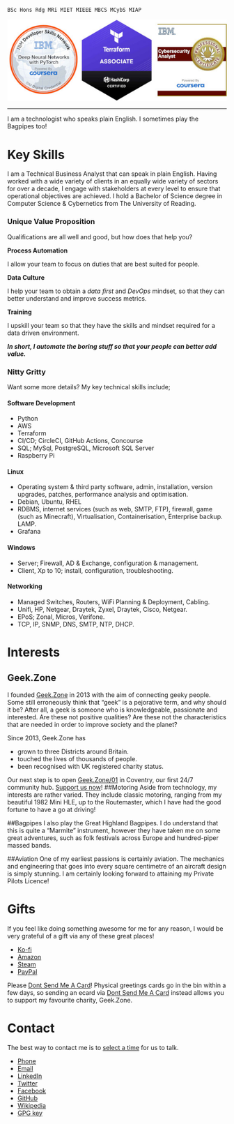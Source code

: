 `BSc Hons Rdg MRi MIET MIEEE MBCS MCybS MIAP`

[![Qualificaitons](assets/jdg-badges.jpg "Qualifications")](https://www.credly.com/users/jamesgeddes/badges)

***

I am a technologist who speaks plain English. I sometimes play the Bagpipes too!

# Key Skills

I am a Technical Business Analyst that can speak in plain English. Having worked with a wide variety of clients in an
equally wide variety of sectors for over a decade, I engage with stakeholders at every level to ensure that operational
objectives are achieved. I hold a Bachelor of Science degree in Computer Science & Cybernetics from The University of
Reading.

### Unique Value Proposition

Qualifications are all well and good, but how does that help you?

**Process Automation**

I allow your team to focus on duties that are best suited for people.

**Data Culture**

I help your team to obtain a *data first* and *DevOps* mindset, so that they can better understand and improve success
metrics.

**Training**

I upskill your team so that they have the skills and mindset required for a data driven environment.

***In short, I automate the boring stuff so that your people can better add value.***

### Nitty Gritty

Want some more details? My key technical skills include;

#### Software Development

  - Python
  - AWS
  - Terraform
  - CI/CD; CircleCI, GitHub Actions, Concourse
  - SQL; MySql, PostgreSQL, Microsoft SQL Server
  - Raspberry Pi

#### Linux

  - Operating system & third party software, admin, installation, version upgrades, patches, performance analysis and
    optimisation.
  - Debian, Ubuntu, RHEL
  - RDBMS, internet services (such as web, SMTP, FTP), firewall, game (such as Minecraft), Virtualisation,
    Containerisation, Enterprise backup. LAMP.
  - Grafana

#### Windows

  - Server; Firewall, AD & Exchange, configuration & management.
  - Client, Xp to 10; install, configuration, troubleshooting.

#### Networking

  - Managed Switches, Routers, WiFi Planning & Deployment, Cabling.
  - Unifi, HP, Netgear, Draytek, Zyxel, Draytek, Cisco, Netgear.
  - EPoS; Zonal, Micros, Verifone.
  - TCP, IP, SNMP, DNS, SMTP, NTP, DHCP.



# Interests
## Geek.Zone

I founded [Geek.Zone](http://Geek.Zone) in 2013 with the aim of connecting geeky people. Some still erroneously think
that “geek” is a pejorative term, and why should it be? After all, a geek is someone who is knowledgeable, passionate
and interested. Are these not positive qualities? Are these not the characteristics that are needed in order to improve
society and the planet?

Since 2013, Geek.Zone has

- grown to three Districts around Britain.
- touched the lives of thousands of people.
- been recognised with UK registered charity status.

Our next step is to open [Geek.Zone/01](http://geek.zone/01) in Coventry, our first 24/7 community hub.
[Support us now](https://link.justgiving.com/v1/campaign/donate/campaignGuid/f245c00d-ce79-4fa4-959f-c266cdb6a3ba?currency=GBP&amount=50)!
##Motoring
Aside from technology, my interests are rather varied. They include classic motoring, ranging from my beautiful 1982
Mini HLE, up to the Routemaster, which I have had the good fortune to have a go at driving!

##Bagpipes
I also play the Great Highland Bagpipes. I do understand that this is quite a “Marmite” instrument, however they have
taken me on some great adventures, such as folk festivals across Europe and hundred-piper massed bands.

##Aviation
One of my earliest passions is certainly aviation. The mechanics and engineering that goes into every square centimetre
of an aircraft design is simply stunning. I am certainly looking forward to attaining my Private Pilots Licence!

# Gifts

If you feel like doing something awesome for me for any reason, I would be very grateful of a gift via any of these
great places!

- [Ko-fi](https://ko-fi.com/jamesgeddes)
- [Amazon](https://www.amazon.co.uk/hz/wishlist/ls/WS5TGJQ9K8BS?ref_=wl_share)
- [Steam](https://store.steampowered.com/wishlist/id/jamesgeddes#sort=reviewscore)
- [PayPal](https://www.paypal.me/jamesgeddes)


Please [Dont Send Me A Card](https://www.dontsendmeacard.com/charities/6Iws)! Physical greetings cards go in the bin
within a few days, so sending an ecard via [Dont Send Me A Card](https://www.dontsendmeacard.com/charities/6Iws) instead
allows you to support my favourite charity, Geek.Zone.


# Contact

The best way to contact me is to [select a time](https://jamesgeddes.pro/meeting) for us to talk.

- [Phone](https://jamesgeddes.pro/meeting)
- [Email](mailto:j@jamesgeddes.pro)
- [LinkedIn](https://www.linkedin.com/in/jamesgeddes/)
- [Twitter](https://twitter.com/JamesGeddes)
- [Facebook](https://facebook.com/JamesGeddes)
- [GitHub](https://github.com/jamesgeddes)
- [Wikipedia](https://en.wikipedia.org/wiki/User:JamesGeddes)
- [GPG key](http://jamesgeddes.pro/gpg/jamesgeddes.txt)
